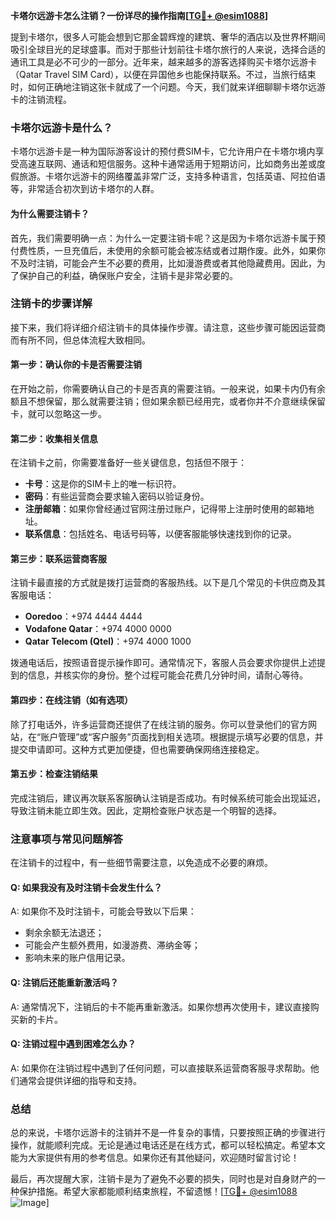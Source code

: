 **卡塔尔远游卡怎么注销？一份详尽的操作指南[[TG💪+ @esim1088](https://t.me/s/esim1088)]**

提到卡塔尔，很多人可能会想到它那金碧辉煌的建筑、奢华的酒店以及世界杯期间吸引全球目光的足球盛事。而对于那些计划前往卡塔尔旅行的人来说，选择合适的通讯工具是必不可少的一部分。近年来，越来越多的游客选择购买卡塔尔远游卡（Qatar Travel SIM Card），以便在异国他乡也能保持联系。不过，当旅行结束时，如何正确地注销这张卡就成了一个问题。今天，我们就来详细聊聊卡塔尔远游卡的注销流程。

### 卡塔尔远游卡是什么？

卡塔尔远游卡是一种为国际游客设计的预付费SIM卡，它允许用户在卡塔尔境内享受高速互联网、通话和短信服务。这种卡通常适用于短期访问，比如商务出差或度假旅游。卡塔尔远游卡的网络覆盖非常广泛，支持多种语言，包括英语、阿拉伯语等，非常适合初次到访卡塔尔的人群。

#### 为什么需要注销卡？

首先，我们需要明确一点：为什么一定要注销卡呢？这是因为卡塔尔远游卡属于预付费性质，一旦充值后，未使用的余额可能会被冻结或者过期作废。此外，如果你不及时注销，可能会产生不必要的费用，比如漫游费或者其他隐藏费用。因此，为了保护自己的利益，确保账户安全，注销卡是非常必要的。

### 注销卡的步骤详解

接下来，我们将详细介绍注销卡的具体操作步骤。请注意，这些步骤可能因运营商而有所不同，但总体流程大致相同。

#### 第一步：确认你的卡是否需要注销

在开始之前，你需要确认自己的卡是否真的需要注销。一般来说，如果卡内仍有余额且不想保留，那么就需要注销；但如果余额已经用完，或者你并不介意继续保留卡，就可以忽略这一步。

#### 第二步：收集相关信息

在注销卡之前，你需要准备好一些关键信息，包括但不限于：

- **卡号**：这是你的SIM卡上的唯一标识符。
- **密码**：有些运营商会要求输入密码以验证身份。
- **注册邮箱**：如果你曾经通过官网注册过账户，记得带上注册时使用的邮箱地址。
- **联系信息**：包括姓名、电话号码等，以便客服能够快速找到你的记录。

#### 第三步：联系运营商客服

注销卡最直接的方式就是拨打运营商的客服热线。以下是几个常见的卡供应商及其客服电话：

- **Ooredoo**：+974 4444 4444
- **Vodafone Qatar**：+974 4000 0000
- **Qatar Telecom (Qtel)**：+974 4000 1000

拨通电话后，按照语音提示操作即可。通常情况下，客服人员会要求你提供上述提到的信息，并核实你的身份。整个过程可能会花费几分钟时间，请耐心等待。

#### 第四步：在线注销（如有选项）

除了打电话外，许多运营商还提供了在线注销的服务。你可以登录他们的官方网站，在“账户管理”或“客户服务”页面找到相关选项。根据提示填写必要的信息，并提交申请即可。这种方式更加便捷，但也需要确保网络连接稳定。

#### 第五步：检查注销结果

完成注销后，建议再次联系客服确认注销是否成功。有时候系统可能会出现延迟，导致注销未能立即生效。因此，定期检查账户状态是一个明智的选择。

### 注意事项与常见问题解答

在注销卡的过程中，有一些细节需要注意，以免造成不必要的麻烦。

#### Q: 如果我没有及时注销卡会发生什么？

A: 如果你不及时注销卡，可能会导致以下后果：
- 剩余余额无法退还；
- 可能会产生额外费用，如漫游费、滞纳金等；
- 影响未来的账户信用记录。

#### Q: 注销后还能重新激活吗？

A: 通常情况下，注销后的卡不能再重新激活。如果你想再次使用卡，建议直接购买新的卡片。

#### Q: 注销过程中遇到困难怎么办？

A: 如果你在注销过程中遇到了任何问题，可以直接联系运营商客服寻求帮助。他们通常会提供详细的指导和支持。

### 总结

总的来说，卡塔尔远游卡的注销并不是一件复杂的事情，只要按照正确的步骤进行操作，就能顺利完成。无论是通过电话还是在线方式，都可以轻松搞定。希望本文能为大家提供有用的参考信息。如果你还有其他疑问，欢迎随时留言讨论！

最后，再次提醒大家，注销卡是为了避免不必要的损失，同时也是对自身财产的一种保护措施。希望大家都能顺利结束旅程，不留遗憾！[[TG💪+ @esim1088](https://t.me/s/esim1088) ![Image](https://i.postimg.cc/4NQfJmqS/Snipaste-2025-05-13-00-14-12.png)]